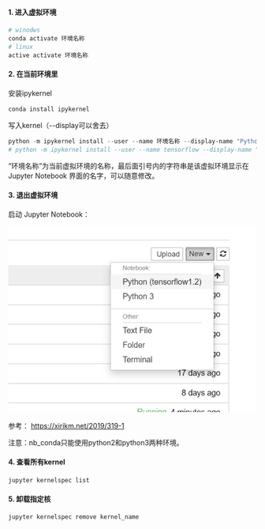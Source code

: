 #### 1. 进入虚拟环境

```powershell
# winodws
conda activate 环境名称
# linux
active activate 环境名称
```

#### 2. 在当前环境里

安装ipykernel

```powershell
conda install ipykernel
```

写入kernel（--display可以舍去）


```powershell
python -m ipykernel install --user --name 环境名称 --display-name "Python (环境名称)"
# python -m ipykernel install --user --name tensorflow --display-name "Python (tensorflow1.2)"
```
“环境名称”为当前虚拟环境的名称，最后面引号内的字符串是该虚拟环境显示在 Jupyter Notebook 界面的名字，可以随意修改。
#### 3. 退出虚拟环境
启动 Jupyter Notebook：

![image-20200607103208772](../imags/image-20200607103208772.png)


参考： https://xirikm.net/2019/319-1





注意：nb_conda只能使用python2和python3两种环境。



#### 4. 查看所有kernel

```shell
jupyter kernelspec list
```

#### 5. 卸载指定核

```shell
jupyter kernelspec remove kernel_name
```

